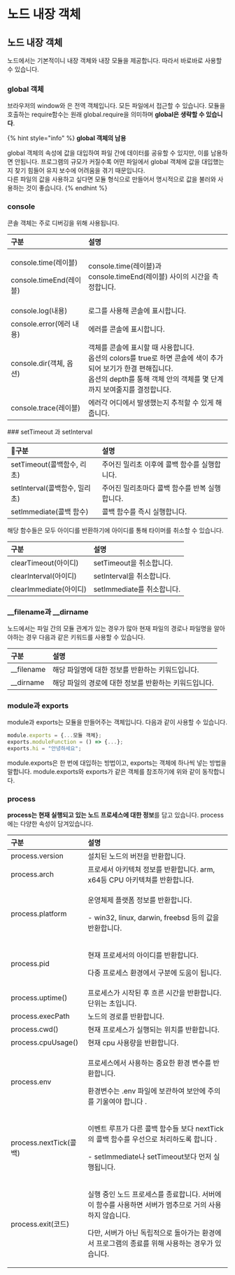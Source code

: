 # 노드 내장 객체

## 노드 내장 객체 

 노드에서는 기본적이니 내장 객체와 내장 모듈을 제공합니다. 따라서 바로바로 사용할 수 있습니다. 

### global 객체

 브라우저의 window와 은 전역 객체입니다. 모든 파일에서 접근할 수 있습니다. 모듈을 호출하는 require함수는 원래 global.require을 의미하며 **global은 생략할 수 있습니다**.

{% hint style="info" %}
**global 객체의 남용**

 global 객체의 속성에 값을 대입하여 파일 간에 데이터를 공유할 수 있지만, 이를 남용하면 안됩니다. 프로그램의 규모가 커질수록 어떤 파일에서 global 객체에 값을 대입했는지 찾기 힘들어 유지 보수에 어려움을 겪기 때문입니다.  
 다른 파일의 값을 사용하고 싶다면 모듈 형식으로 만들어서 명시적으로 값을 불러와 사용하는 것이 좋습니다.
{% endhint %}

### console 

 콘솔 객체는 주로 디버깅을 위해 사용됩니다. 

<table>
  <thead>
    <tr>
      <th style="text-align:left">&#xAD6C;&#xBD84;</th>
      <th style="text-align:left">&#xC124;&#xBA85;</th>
    </tr>
  </thead>
  <tbody>
    <tr>
      <td style="text-align:left">
        <p>console.time(&#xB808;&#xC774;&#xBE14;)</p>
        <p>console.timeEnd(&#xB808;&#xC774;&#xBE14;)</p>
      </td>
      <td style="text-align:left">console.time(&#xB808;&#xC774;&#xBE14;)&#xACFC; console.timeEnd(&#xB808;&#xC774;&#xBE14;)
        &#xC0AC;&#xC774;&#xC758; &#xC2DC;&#xAC04;&#xC744; &#xCE21;&#xC815;&#xD569;&#xB2C8;&#xB2E4;.</td>
    </tr>
    <tr>
      <td style="text-align:left">console.log(&#xB0B4;&#xC6A9;)</td>
      <td style="text-align:left">&#xB85C;&#xADF8;&#xB97C; &#xC0AC;&#xC6A9;&#xD574; &#xCF58;&#xC194;&#xC5D0;
        &#xD45C;&#xC2DC;&#xD569;&#xB2C8;&#xB2E4;.</td>
    </tr>
    <tr>
      <td style="text-align:left">console.error(&#xC5D0;&#xB7EC; &#xB0B4;&#xC6A9;)</td>
      <td style="text-align:left">&#xC5D0;&#xB7EC;&#xB97C; &#xCF58;&#xC194;&#xC5D0; &#xD45C;&#xC2DC;&#xD569;&#xB2C8;&#xB2E4;.</td>
    </tr>
    <tr>
      <td style="text-align:left">console.dir(&#xAC1D;&#xCCB4;, &#xC635;&#xC158;)</td>
      <td style="text-align:left">&#xAC1D;&#xCCB4;&#xB97C; &#xCF58;&#xC194;&#xC5D0; &#xD45C;&#xC2DC;&#xD560;
        &#xB54C; &#xC0AC;&#xC6A9;&#xD569;&#xB2C8;&#xB2E4;.
        <br />&#xC635;&#xC158;&#xC758; colors&#xB97C; true&#xB85C; &#xD558;&#xBA74;
        &#xCF58;&#xC194;&#xC5D0; &#xC0C9;&#xC774; &#xCD94;&#xAC00;&#xB418;&#xC5B4;
        &#xBCF4;&#xAE30;&#xAC00; &#xD55C;&#xACB0; &#xD3B8;&#xD574;&#xC9D1;&#xB2C8;&#xB2E4;.
        <br
        />&#xC635;&#xC158;&#xC758; depth&#xB97C; &#xD1B5;&#xD574; &#xAC1D;&#xCCB4;
        &#xC548;&#xC758; &#xAC1D;&#xCCB4;&#xB97C; &#xBA87; &#xB2E8;&#xACC4;&#xAE4C;&#xC9C0;
        &#xBCF4;&#xC5EC;&#xC904;&#xC9C0;&#xB97C; &#xACB0;&#xC815;&#xD569;&#xB2C8;&#xB2E4;.</td>
    </tr>
    <tr>
      <td style="text-align:left">console.trace(&#xB808;&#xC774;&#xBE14;)</td>
      <td style="text-align:left">&#xC5D0;&#xB7EC;&#xAC01; &#xC5B4;&#xB514;&#xC5D0;&#xC11C; &#xBC1C;&#xC0DD;&#xD588;&#xB294;&#xC9C0;
        &#xCD94;&#xC801;&#xD560; &#xC218; &#xC788;&#xAC8C; &#xD574;&#xC90D;&#xB2C8;&#xB2E4;.</td>
    </tr>
  </tbody>
</table>### setTimeout 과 setInterval

| 구분 | 설명  |
| :--- | :--- |
| setTimeout\(콜백함수, 리초\) | 주어진 밀리초 이후에 콜백 함수를 실행합니다.  |
| setInterval\(콜백함수, 밀리초\)  | 주어진 밀리초마다 콜백 함수를 반복 실행합니다.  |
| setImmediate\(콜백 함수\) | 콜백 함수를 즉시 실행합니다.  |

 해당 함수들은 모두 아이디를 반환하기에 아이디를 통해 타이머를 취소할 수 있습니다. 

| 구분 | 설명  |
| :--- | :--- |
| clearTimeout\(아이디\) | setTimeout을 취소합니다. |
| clearInterval\(아이디\) | setInterval을 취소합니다. |
| clearImmediate\(아이디\) | setImmediate를 취소합니다.  |

### \_\_filename과 \_\_dirname

 노드에서는 파일 간의 모듈 관계가 있는 경우가 많아 현재 파일의 경로나 파일명을 알아야하는 경우 다음과 같은 키워드를 사용할 수 있습니다. 

| 구분 | 설명 |
| :--- | :--- |
| \_\_filename | 해당 파일명에 대한 정보를 반환하는 키워드입니다. |
| \_\_dirname | 해당 파일의 경로에 대한 정보를 반환하는 키워드입니다.  |

### module과 exports

 module과 exports는 모듈을 만들어주는 객체입니다. 다음과 같이 사용할 수 있습니다.

```javascript
module.exports = {...모듈 객체};
exports.moduleFunction = () => {...};
exports.hi = "안녕하세요";
```

module.exports은 한 번에 대입하는 방법이고, exports는 객체에 하나씩 넣는 방법을 말합니다. module.exports와 exports가 같은 객체를 참조하기에 위와 같이 동작합니다. 

### process

 **process는 현재 실행되고 있는 노드 프로세스에 대한 정보**를 담고 있습니다. process에는 다양한 속성이 담겨있습니다. 

<table>
  <thead>
    <tr>
      <th style="text-align:left">&#xAD6C;&#xBD84;</th>
      <th style="text-align:left">&#xC124;&#xBA85;</th>
    </tr>
  </thead>
  <tbody>
    <tr>
      <td style="text-align:left">process.version</td>
      <td style="text-align:left">&#xC124;&#xCE58;&#xB41C; &#xB178;&#xB4DC;&#xC758; &#xBC84;&#xC804;&#xC744;
        &#xBC18;&#xD658;&#xD569;&#xB2C8;&#xB2E4;.</td>
    </tr>
    <tr>
      <td style="text-align:left">process.arch</td>
      <td style="text-align:left">&#xD504;&#xB85C;&#xC138;&#xC11C; &#xC544;&#xD0A4;&#xD14D;&#xCCD0; &#xC815;&#xBCF4;&#xB97C;
        &#xBC18;&#xD658;&#xD569;&#xB2C8;&#xB2E4;. arm, x64&#xB4F1; CPU &#xC544;&#xD0A4;&#xD14D;&#xCCD0;&#xB97C;
        &#xBC18;&#xD658;&#xD569;&#xB2C8;&#xB2E4;.</td>
    </tr>
    <tr>
      <td style="text-align:left">process.platform</td>
      <td style="text-align:left">
        <p>&#xC6B4;&#xC601;&#xCCB4;&#xC81C; &#xD50C;&#xB7AB;&#xD3FC; &#xC815;&#xBCF4;&#xB97C;
          &#xBC18;&#xD658;&#xD569;&#xB2C8;&#xB2E4;.</p>
        <p>- win32, linux, darwin, freebsd &#xB4F1;&#xC758; &#xAC12;&#xC744; &#xBC18;&#xD658;&#xD569;&#xB2C8;&#xB2E4;.</p>
      </td>
    </tr>
    <tr>
      <td style="text-align:left">process.pid</td>
      <td style="text-align:left">
        <p>&#xD604;&#xC7AC; &#xD504;&#xB85C;&#xC138;&#xC11C;&#xC758; &#xC544;&#xC774;&#xB514;&#xB97C;
          &#xBC18;&#xD658;&#xD569;&#xB2C8;&#xB2E4;.</p>
        <p>&#xB2E4;&#xC911; &#xD504;&#xB85C;&#xC138;&#xC2A4; &#xD658;&#xACBD;&#xC5D0;&#xC11C;
          &#xAD6C;&#xBD84;&#xC5D0; &#xB3C4;&#xC6C0;&#xC774; &#xB429;&#xB2C8;&#xB2E4;.</p>
      </td>
    </tr>
    <tr>
      <td style="text-align:left">process.uptime()</td>
      <td style="text-align:left">&#xD504;&#xB85C;&#xC138;&#xC2A4;&#xAC00; &#xC2DC;&#xC791;&#xB41C; &#xD6C4;
        &#xD750;&#xB978; &#xC2DC;&#xAC04;&#xC744; &#xBC18;&#xD658;&#xD569;&#xB2C8;&#xB2E4;.
        &#xB2E8;&#xC704;&#xB294; &#xCD08;&#xC785;&#xB2C8;&#xB2E4;.</td>
    </tr>
    <tr>
      <td style="text-align:left">process.execPath</td>
      <td style="text-align:left">&#xB178;&#xB4DC;&#xC758; &#xACBD;&#xB85C;&#xB97C; &#xBC18;&#xD658;&#xD569;&#xB2C8;&#xB2E4;.</td>
    </tr>
    <tr>
      <td style="text-align:left">process.cwd()</td>
      <td style="text-align:left">&#xD604;&#xC7AC; &#xD504;&#xB85C;&#xC138;&#xC2A4;&#xAC00; &#xC2E4;&#xD589;&#xB418;&#xB294;
        &#xC704;&#xCE58;&#xB97C; &#xBC18;&#xD658;&#xD569;&#xB2C8;&#xB2E4;.</td>
    </tr>
    <tr>
      <td style="text-align:left">process.cpuUsage()</td>
      <td style="text-align:left">&#xD604;&#xC7AC; cpu &#xC0AC;&#xC6A9;&#xB7C9;&#xC744; &#xBC18;&#xD658;&#xD569;&#xB2C8;&#xB2E4;.</td>
    </tr>
    <tr>
      <td style="text-align:left">process.env</td>
      <td style="text-align:left">
        <p>&#xD504;&#xB85C;&#xC138;&#xC2A4;&#xC5D0;&#xC11C; &#xC0AC;&#xC6A9;&#xD558;&#xB294;
          &#xC911;&#xC694;&#xD55C; &#xD658;&#xACBD; &#xBCC0;&#xC218;&#xB97C; &#xBC18;&#xD658;&#xD569;&#xB2C8;&#xB2E4;.</p>
        <p>&#xD658;&#xACBD;&#xBCC0;&#xC218;&#xB294; .env &#xD30C;&#xC77C;&#xC5D0;
          &#xBCF4;&#xAD00;&#xD558;&#xC5EC; &#xBCF4;&#xC548;&#xC5D0; &#xC8FC;&#xC758;&#xB97C;
          &#xAE30;&#xC6B8;&#xC5EC;&#xC57C; &#xD569;&#xB2C8;&#xB2E4; .</p>
      </td>
    </tr>
    <tr>
      <td style="text-align:left">process.nextTick(&#xCF5C;&#xBC31;)</td>
      <td style="text-align:left">
        <p>&#xC774;&#xBCA4;&#xD2B8; &#xB8E8;&#xD504;&#xAC00; &#xB2E4;&#xB978; &#xCF5C;&#xBC31;
          &#xD568;&#xC218;&#xB4E4; &#xBCF4;&#xB2E4; nextTick&#xC758; &#xCF5C;&#xBC31;
          &#xD568;&#xC218;&#xB97C; &#xC6B0;&#xC120;&#xC73C;&#xB85C; &#xCC98;&#xB9AC;&#xD558;&#xB3C4;&#xB85D;
          &#xD569;&#xB2C8;&#xB2E4; .</p>
        <p>- setImmediate&#xB098; setTimeout&#xBCF4;&#xB2E4; &#xBA3C;&#xC800; &#xC2E4;&#xD589;&#xB429;&#xB2C8;&#xB2E4;.</p>
      </td>
    </tr>
    <tr>
      <td style="text-align:left">process.exit(&#xCF54;&#xB4DC;)</td>
      <td style="text-align:left">
        <p>&#xC2E4;&#xD589; &#xC911;&#xC778; &#xB178;&#xB4DC; &#xD504;&#xB85C;&#xC138;&#xC2A4;&#xB97C;
          &#xC885;&#xB8CC;&#xD569;&#xB2C8;&#xB2E4;. &#xC11C;&#xBC84;&#xC5D0; &#xC774;
          &#xD568;&#xC218;&#xB97C; &#xC0AC;&#xC6A9;&#xD558;&#xBA74; &#xC11C;&#xBC84;&#xAC00;
          &#xBA48;&#xCD94;&#xBBC0;&#xB85C; &#xAC70;&#xC758; &#xC0AC;&#xC6A9;&#xD558;&#xC9C0;
          &#xC54A;&#xC2B5;&#xB2C8;&#xB2E4;.</p>
        <p>&#xB2E4;&#xB9CC;, &#xC11C;&#xBC84;&#xAC00; &#xC544;&#xB2CC; &#xB3C5;&#xB9BD;&#xC801;&#xC73C;&#xB85C;
          &#xB3CC;&#xC544;&#xAC00;&#xB294; &#xD658;&#xACBD;&#xC5D0;&#xC11C; &#xD504;&#xB85C;&#xADF8;&#xB7A8;&#xC758;
          &#xC885;&#xB8CC;&#xB97C; &#xC704;&#xD574; &#xC0AC;&#xC6A9;&#xD558;&#xB294;
          &#xACBD;&#xC6B0;&#xAC00; &#xC788;&#xC2B5;&#xB2C8;&#xB2E4;.</p>
      </td>
    </tr>
  </tbody>
</table>